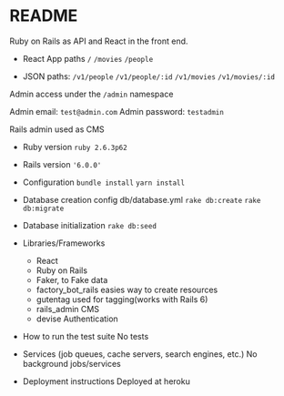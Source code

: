 # README

Ruby on Rails as API and React in the front end.

* React App paths
`/`
`/movies`
`/people`

* JSON paths:
`/v1/people`
`/v1/people/:id`
`/v1/movies`
`/v1/movies/:id`

Admin access under the `/admin` namespace

Admin email: `test@admin.com`
Admin password: `testadmin`

Rails admin used as CMS

* Ruby version
  `ruby 2.6.3p62`

* Rails version
  `'6.0.0'`

* Configuration
  `bundle install`
  `yarn install`

* Database creation
  config db/database.yml
  `rake db:create`
  `rake db:migrate`

* Database initialization
  `rake db:seed`

* Libraries/Frameworks
  - React
  - Ruby on Rails
  - Faker, to Fake data
  - factory_bot_rails easies way to create resources
  - gutentag used for tagging(works with Rails 6)
  - rails_admin CMS
  - devise Authentication


* How to run the test suite
  No tests

* Services (job queues, cache servers, search engines, etc.)
  No background jobs/services

* Deployment instructions
  Deployed at heroku
